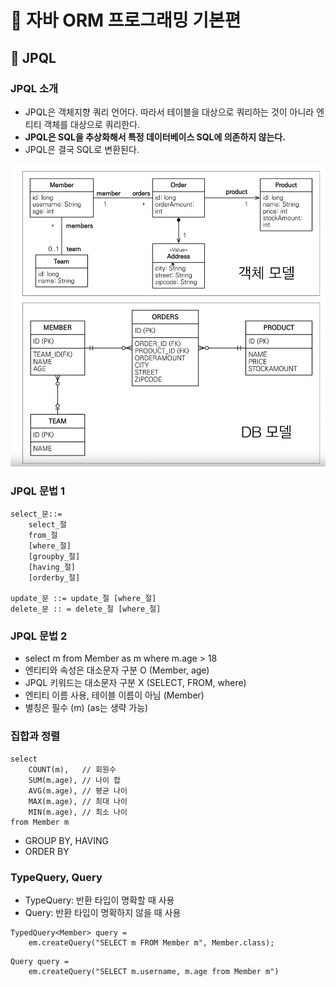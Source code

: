 # :book: 자바 ORM 프로그래밍 기본편

## :pushpin: JPQL

### JPQL 소개

- JPQL은 객체지향 쿼리 언어다. 따라서 테이블을 대상으로 쿼리하는 것이 아니라 엔티티 객체를 대상으로 쿼리한다.
- **JPQL은 SQL을 추상화해서 특정 데이터베이스 SQL에 의존하지 않는다.**
- JPQL은 결국 SQL로 변환된다.

![](./image/jpql1.png)


### JPQL 문법 1

```
select_문::=
    select_절
    from_절
    [where_절]
    [groupby_절]
    [having_절]
    [orderby_절]
    
update_문 ::= update_절 [where_절]
delete_문 :: = delete_절 [where_절]
```


### JPQL 문법 2

- select m from Member as m where m.age > 18
- 엔티티와 속성은 대소문자 구분 O (Member, age)
- JPQL 키워드는 대소문자 구분 X (SELECT, FROM, where)
- 엔티티 이름 사용, 테이블 이름이 아님 (Member)
- 별칭은 필수 (m) (as는 생략 가능)


### 집합과 정렬

````
select 
    COUNT(m),   // 회원수
    SUM(m.age), // 나이 합
    AVG(m.age), // 평균 나이
    MAX(m.age), // 최대 나이
    MIN(m.age), // 최소 나이
from Member m
````

- GROUP BY, HAVING
- ORDER BY


### TypeQuery, Query

- TypeQuery: 반환 타입이 명확할 때 사용
- Query: 반환 타입이 명확하지 않을 때 사용

```
TypedQuery<Member> query =
    em.createQuery("SELECT m FROM Member m", Member.class);
```

```
Query query =
    em.createQuery("SELECT m.username, m.age from Member m")
```